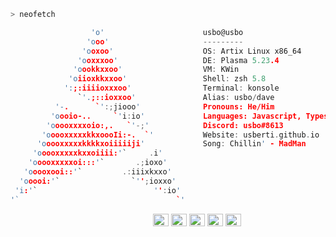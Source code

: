 ```zsh
> neofetch
```

 

```c
                  'o'                      usbo@usbo
                 'ooo'                     ---------
                'ooxoo'                    OS: Artix Linux x86_64
               'ooxxxoo'                   DE: Plasma 5.23.4
              'oookkxxoo'                  VM: KWin
             'oiioxkkxxoo'                 Shell: zsh 5.8
            ':;:iiiioxxxoo'                Terminal: konsole
               `'.;::ioxxoo'               Alias: usbo/dave
          '-.      `':;jiooo'              Pronouns: He/Him
         'oooio-..     `'i:io'             Languages: Javascript, Typescript, Rust, C, C++
        'ooooxxxxoio:,.   `'-;'            Discord: usbo#8613
       'ooooxxxxxkkxoooIi:-.  `'           Website: usberti.github.io
      'ooooxxxxxkkkkxoiiiiiji'             Song: Chillin' - MadMan
     'ooooxxxxxkxxoiiii:'`     .i'
    'ooooxxxxxoi:::'`       .;ioxo'
   'ooooxooi::'`         .:iiixkxxo'
  'ooooi:'`                `'';ioxxo'
 'i:'`                          '':io'
'`                                   `'
```

<p align="left">
  &nbsp; &nbsp; &nbsp; &nbsp; &nbsp;&nbsp; &nbsp; &nbsp; &nbsp; &nbsp;&nbsp; &nbsp; &nbsp; &nbsp; &nbsp; &nbsp; &nbsp; &nbsp; &nbsp; &nbsp; &nbsp;&nbsp; &nbsp; &nbsp; &nbsp; &nbsp;&nbsp; &nbsp; &nbsp; &nbsp; &nbsp;

  <img alt="#474342" src="https://via.placeholder.com/15/ADBAC7/000000?text=+" width="25" height="20" />
  <img alt="#fbedf6" src="https://via.placeholder.com/15/6CB6FF/000000?text=+" width="25" height="20" />
  <img alt="#c9594d" src="https://via.placeholder.com/15/F47067/000000?text=+" width="25" height="20" />
  <img alt="#f8b9b2" src="https://via.placeholder.com/15/DCBDFB/000000?text=+" width="25" height="20" />
  <img alt="#f8b9b2" src="https://via.placeholder.com/15/57ab5a/000000?text=+" width="25" height="20" />
</p>
